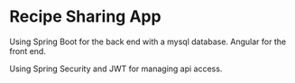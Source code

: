# Recipe Sharing App

Using Spring Boot for the back end with a mysql database.
Angular for the front end.


Using Spring Security and JWT for managing api access.

